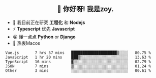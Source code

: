 <h2 align="center">👋 你好呀! 我是zoy.</h2>

- 🌱 我目前正在研究 **工程化** 和 **Nodejs**
- ⚡ **Typescript** 优先 **Javascript**
- 😜 懂一点点 **Python** or **Django**
- 🚀 热衷Macos





<!--
**l-zoy/l-zoy** is a ✨ _special_ ✨ repository because its `README.md` (this file) appears on your GitHub profile.

Here are some ideas to get you started:

- 🔭 I’m currently working on ...
- 🌱 I’m currently learning ...
- 👯 I’m looking to collaborate on ...
- 🤔 I’m looking for help with ...
- 💬 Ask me about ...
- 📫 How to reach me: ...
- 😄 Pronouns: ...
- ⚡ Fun fact: ...
-->

<!--START_SECTION:waka-->
```text
Vue.js       7 hrs 57 mins   ████████████████████▒░░░░   80.75 % 
JavaScript   1 hr 20 mins    ███▒░░░░░░░░░░░░░░░░░░░░░   13.63 % 
TypeScript   16 mins         ▓░░░░░░░░░░░░░░░░░░░░░░░░   02.79 % 
JSON         7 mins          ▒░░░░░░░░░░░░░░░░░░░░░░░░   01.24 % 
Other        3 mins          ░░░░░░░░░░░░░░░░░░░░░░░░░   00.61 % 
```
<!--END_SECTION:waka-->
